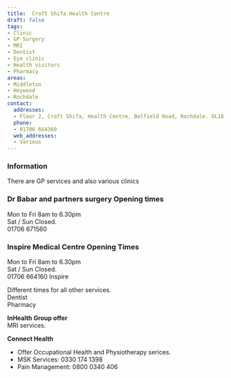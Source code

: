 ```yaml
---
title:  Croft Shifa Health Centre
draft: false
tags:
- Clinic
- GP Surgery
- MRI
- Dentist
- Eye clinic
- Health visitors
- Pharmacy
areas:
- Middleton
- Heywood
- Rochdale
contact:
  addresses:
  - Floor 2, Croft Shifa, Health Centre, Belfield Road, Rochdale. OL16 2UP
  phone:
  - 01706 664360  
  web_addresses:
  - Various
---
```


### Information  
There are GP services and also various clinics   

### Dr Babar and partners surgery Opening times   
Mon to Fri 8am to 6.30pm   
Sat / Sun  Closed.   
01706 671560   

### Inspire Medical Centre Opening Times  
Mon to Fri 8am to 6.30pm   
Sat / Sun  Closed.   
01706 664160 Inspire 

Different times for all other services.  
Dentist  
Pharmacy   

**InHealth Group offer**   
MRI services.   

**Connect Health**   
* Offer Occupational Health and Physiotherapy serices.  
* MSK Services: 0330 174 1398   
* Pain Management: 0800 0340 406   

